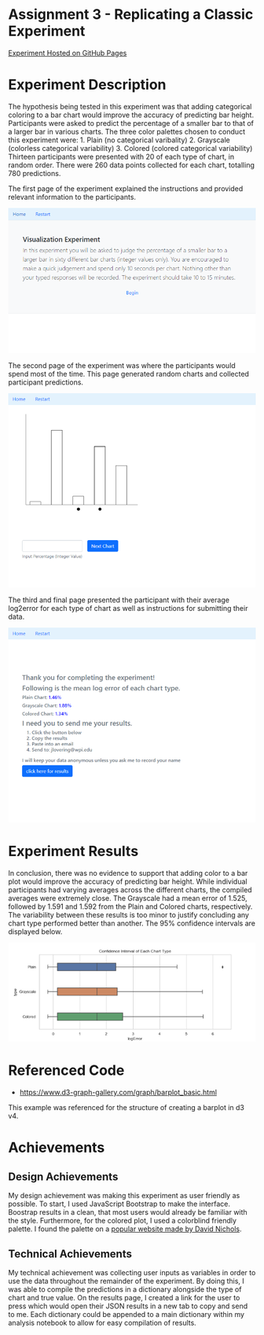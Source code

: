 # Assignment 3 - Replicating a Classic Experiment  

[Experiment Hosted on GitHub Pages](https://jalovering.github.io/03-Experiment/)

# Experiment Description
The hypothesis being tested in this experiment was that adding categorical coloring to a bar chart would improve the accuracy of predicting bar height. Participants were asked to predict the percentage of a smaller bar to that of a larger bar in various charts. The three color palettes chosen to conduct this experiment were:
    1. Plain (no categorical varibality)
    2. Grayscale (colorless categorical variability)
    3. Colored (colored categorical variability)
Thirteen participants were presented with 20 of each type of chart, in random order. There were 260 data points collected for each chart, totalling 780 predictions.

The first page of the experiment explained the instructions and provided relevant information to the participants.

![Page 1](screen1.PNG)

The second page of the experiment was where the participants would spend most of the time. This page generated random charts and collected participant predictions.

![Page 2](screen2.PNG)

The third and final page presented the participant with their average log2error for each type of chart as well as instructions for submitting their data.

![Page 3](screen3.PNG)

# Experiment Results
In conclusion, there was no evidence to support that adding color to a bar plot would improve the accuracy of predicting bar height. While individual participants had varying averages across the different charts, the compiled averages were extremely close. The Grayscale had a mean error of 1.525, followed by 1.591 and 1.592 from the Plain and Colored charts, respectively. The variability between these results is too minor to justify concluding any chart type performed better than another. The 95% confidence intervals are displayed below.

![Confidence Intervals](confidence_interval.PNG)

# Referenced Code
- https://www.d3-graph-gallery.com/graph/barplot_basic.html

This example was referenced for the structure of creating a barplot in d3 v4.

# Achievements
## Design Achievements
My design achievement was making this experiment as user friendly as possible. To start, I used JavaScript Bootstrap to make the interface. Boostrap results in a clean, that most users would already be familiar with the style. Furthermore, for the colored plot, I used a colorblind friendly palette. I found the palette on a [popular website made by David Nichols](https://davidmathlogic.com/colorblind/#%23332288-%23117733-%2344AA99-%2388CCEE-%23DDCC77-%23CC6677-%23AA4499-%23882255). 

## Technical Achievements
My technical achievement was collecting user inputs as variables in order to use the data throughout the remainder of the experiment. By doing this, I was able to compile the predictions in a dictionary alongside the type of chart and true value. On the results page, I created a link for the user to press which would open their JSON results in a new tab to copy and send to me. Each dictionary could be appended to a main dictionary within my analysis notebook to allow for easy compilation of results. 